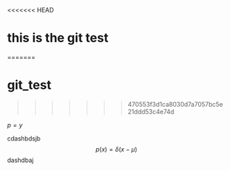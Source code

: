 <<<<<<< HEAD
# this is the git test
=======
# git_test
>>>>>>> 470553f3d1ca8030d7a7057bc5e21ddd53c4e74d

$p=y$

cdashbdsjb $$ p(x)=\delta(x-\mu) $$ dashdbaj

